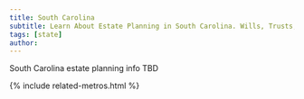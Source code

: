 ```yaml
---
title: South Carolina
subtitle: Learn About Estate Planning in South Carolina. Wills, Trusts, Probate, and More in South Carolina. Find a South Carolina Estate Attorney for Your Estate Planning Needs.
tags: [state]
author:
---
```


South Carolina estate planning info TBD

<!-- Related Metros List -->
{% include related-metros.html %}
